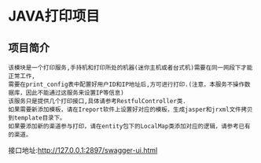 # JAVA打印项目
## 项目简介
    该模块是一个打印服务,手持机和打印所处的机器(迷你主机或者台式机)需要在同一网段下才能正常工作,
    需要在print_config表中配置好用户ID和IP地址后,方可进行打印.(注意，本服务不操作数据库，因此不能通过这服务来设置IP等信息)
    该服务只是提供几个打印接口,具体请参考RestfulController类.
    如果需要新添加模板，请在Ireport软件上设置好对应的模板，生成jasper和jrxml文件拷贝到template目录下。
    如果要添加新的渠道参与打印，请在entity包下的LocalMap类添加对应的逻辑，请参考已有的渠道。
    
接口地址:http://127.0.0.1:2897/swagger-ui.html

